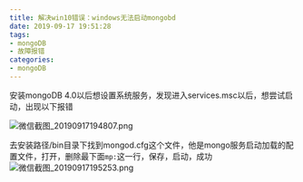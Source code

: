 ```yaml
---
title: 解决win10错误：windows无法启动mongobd
date: 2019-09-17 19:51:28
tags:
- mongoDB
- 故障报错
categories:
- mongoDB
---
```

安装mongoDB 4.0以后想设置系统服务，发现进入services.msc以后，想尝试启动，出现以下报错
<!--more-->
![微信截图_20190917194807.png](https://i.loli.net/2019/09/17/pkw6cjATflYiGCo.png)

去安装路径/bin目录下找到mongod.cfg这个文件，他是mongo服务启动加载的配置文件，打开，删除最下面`mp:`这一行，保存，启动，成功
![微信截图_20190917195253.png](https://i.loli.net/2019/09/17/SAGqcMnixglTCY2.png)